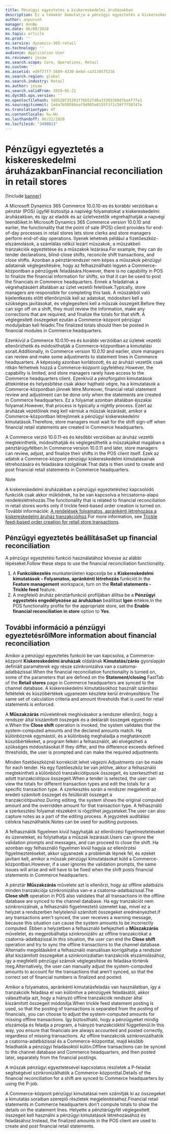 ```yaml
---
title: Pénzügyi egyeztetés a kiskereskedelmi áruházakban
description: Ez a témakör bemutatja a pénzügyi egyeztetés a kiskereskedelmi áruházakban a Microsoft Dynamics 365 Commerce pénztára esetében.
author: anpurush
manager: AnnBe
ms.date: 06/09/2020
ms.topic: article
ms.prod: ''
ms.service: dynamics-365-retail
ms.technology: ''
audience: Application User
ms.reviewer: josaw
ms.search.scope: Core, Operations, Retail
ms.custom: ''
ms.assetid: ed0f77f7-3609-4330-bebd-ca3134575216
ms.search.region: global
ms.search.industry: Retail
ms.author: josaw
ms.search.validFrom: 2019-05-21
ms.dyn365.ops.version: ''
ms.openlocfilehash: 5d0520f35391f76b52fd8a333033b0d7ba4f7fe1
ms.sourcegitcommit: 1e6a7b50596eaf9d965e0155f3f2c50f7f50747e
ms.translationtype: HT
ms.contentlocale: hu-HU
ms.lasthandoff: 06/22/2020
ms.locfileid: "3498013"
---
```

# <a name="financial-reconciliation-in-retail-stores"></a><span data-ttu-id="a1d70-103">Pénzügyi egyeztetés a kiskereskedelmi áruházakban</span><span class="sxs-lookup"><span data-stu-id="a1d70-103">Financial reconciliation in retail stores</span></span>

[!include [banner](includes/banner.md)]

<span data-ttu-id="a1d70-104">A Microsoft Dynamics 365 Commerce 10.0.10-es és korábbi verzióiban a pénztár (POS) ügyfél biztosítja a napivégi folyamatokat a kiskereskedelmi áruházakban, és így az eladók és az üzletvezetők végrehajthatják a napvégi teendőiket.</span><span class="sxs-lookup"><span data-stu-id="a1d70-104">In Microsoft Dynamics 365 Commerce version 10.0.10 and earlier, the functionality that the point of sale (POS) client provides for end-of-day processes in retail stores lets store clerks and store managers perform end-of-day operations.</span></span> <span data-ttu-id="a1d70-105">Ilyenek lehetnek például a fizetőeszköz-elszámolások, a számlálás nélkül lezárt műszakok, a műszakbeli tranzakciók egyeztetése és a műszakok lezárása.</span><span class="sxs-lookup"><span data-stu-id="a1d70-105">For example, they can do tender declarations, blind-close shifts, reconcile shift transactions, and close shifts.</span></span> <span data-ttu-id="a1d70-106">Azonban a pénztárrendszer nem képes a műszakok pénzügyi adatainak véglegesítésére, hogy az felhasználható legyen a Commerce-központban a pénzügyek feladására.</span><span class="sxs-lookup"><span data-stu-id="a1d70-106">However, there is no capability in POS to finalize the financial information for shifts, so that it can be used to post the financials in Commerce headquarters.</span></span> <span data-ttu-id="a1d70-107">Ennek a feladatnak a végrehajtásáért általában az üzlet vezetői felelősek.</span><span class="sxs-lookup"><span data-stu-id="a1d70-107">Typically, store managers are responsible for completing this task.</span></span> <span data-ttu-id="a1d70-108">A műszakból való kijelentkezés előtt ellenőrizniük kell az adatokat, módosítani kell a szükséges javításokat, és véglegesíteni kell a műszak összegeit.</span><span class="sxs-lookup"><span data-stu-id="a1d70-108">Before they can sign off on a shift, they must review the information, make any corrections that are required, and finalize the totals for that shift.</span></span> <span data-ttu-id="a1d70-109">A véglegesített összegeket ezután a Commerce-központ pénzügyi moduljaiban kell feladni.</span><span class="sxs-lookup"><span data-stu-id="a1d70-109">The finalized totals should then be posted in financial modules in Commerce headquarters.</span></span>

<span data-ttu-id="a1d70-110">Ezenkívül a Commerce 10.0.10-es és korábbi verzióiban az üzletek vezetői ellenőrizhetik és módosíthatják a Commerce-központban a kimutatási sorait.</span><span class="sxs-lookup"><span data-stu-id="a1d70-110">Additionally, in Commerce version 10.0.10 and earlier, store managers can review and make some adjustments to statement lines in Commerce headquarters.</span></span> <span data-ttu-id="a1d70-111">A képesség azonban korlátozott, és az áruházi vezetők csak ritkán férhetnek hozzá a Commerce-központ ügyfeléhez.</span><span class="sxs-lookup"><span data-stu-id="a1d70-111">However, the capability is limited, and store managers rarely have access to the Commerce headquarters client.</span></span> <span data-ttu-id="a1d70-112">Ezenkívül a pénzforgalmi kimutatások áttekintése és helyesbítése csak akkor hajtható végre, ha a kimutatások a Commerce-központban jönnek létre.</span><span class="sxs-lookup"><span data-stu-id="a1d70-112">Moreover, financial retail statement review and adjustment can be done only when the statements are created in Commerce headquarters.</span></span> <span data-ttu-id="a1d70-113">Ez a folyamat azonban általában éjszakai folyamat.</span><span class="sxs-lookup"><span data-stu-id="a1d70-113">However, that process is typically a nightly process.</span></span> <span data-ttu-id="a1d70-114">Ezért az áruházak vezetőinek meg kell várniuk a műszak lezárását, amikor a Commerce-központban létrejönnek a pénzügyi kiskereskedelmi kimutatások.</span><span class="sxs-lookup"><span data-stu-id="a1d70-114">Therefore, store managers must wait for the shift sign-off when financial retail statements are created in Commerce headquarters.</span></span>

<span data-ttu-id="a1d70-115">A Commerce verzió 10.0.11-es és későbbi verzióiban az áruház vezetői megtekinthetik, módosíthatják és véglegesíthetik a műszakjaikat magában a pénztárügyfélben.</span><span class="sxs-lookup"><span data-stu-id="a1d70-115">In Commerce version 10.0.11 and later, store managers can review, adjust, and finalize their shifts in the POS client itself.</span></span> <span data-ttu-id="a1d70-116">Ezek az adatok a Commerce-központ pénzügyi kiskereskedelmi kimutatásainak létrehozására és feladására szolgálnak.</span><span class="sxs-lookup"><span data-stu-id="a1d70-116">That data is then used to create and post financial retail statements in Commerce headquarters.</span></span>

> [!NOTE]
> <span data-ttu-id="a1d70-117">A kiskereskedelmi áruházakban a pénzügyi egyeztetéshez kapcsolódó funkciók csak akkor működnek, ha be van kapcsolva a hírcsatorna-alapú rendeléslétrehozás.</span><span class="sxs-lookup"><span data-stu-id="a1d70-117">The functionality that is related to financial reconciliation in retail stores works only if trickle feed–based order creation is turned on.</span></span> <span data-ttu-id="a1d70-118">További információk: [A rendelések folyamatos, apránkénti létrehozása a kiskereskedelmi áruház tranzakcióihoz](trickle-feed.md).</span><span class="sxs-lookup"><span data-stu-id="a1d70-118">For more information, see [Trickle feed-based order creation for retail store transactions](trickle-feed.md).</span></span>

## <a name="set-up-financial-reconciliation"></a><span data-ttu-id="a1d70-119">Pénzügyi egyeztetés beállítása</span><span class="sxs-lookup"><span data-stu-id="a1d70-119">Set up financial reconciliation</span></span>

<span data-ttu-id="a1d70-120">A pénzügyi egyeztetési funkció használatához kövesse az alábbi lépéseket.</span><span class="sxs-lookup"><span data-stu-id="a1d70-120">Follow these steps to use the financial reconciliation functionality.</span></span>

1. <span data-ttu-id="a1d70-121">A **Funkciókezelés** munkaterületen kapcsolja be a **Kiskereskedelmi kimutatások – Folyamatos, apránkénti létrehozás** funkciót.</span><span class="sxs-lookup"><span data-stu-id="a1d70-121">In the **Feature management** workspace, turn on the **Retail statements - Trickle feed** feature.</span></span>
1. <span data-ttu-id="a1d70-122">A megfelelő áruház pénztárfunkció profiljában állítsa be a **Pénzügyi egyeztetés engedélyezése az áruházban** beállítást **Igen** értékre.</span><span class="sxs-lookup"><span data-stu-id="a1d70-122">In the POS functionality profile for the appropriate store, set the **Enable financial reconciliation in store** option to **Yes**.</span></span>

## <a name="more-information-about-financial-reconciliation"></a><span data-ttu-id="a1d70-123">További információ a pénzügyi egyeztetésről</span><span class="sxs-lookup"><span data-stu-id="a1d70-123">More information about financial reconciliation</span></span>

<span data-ttu-id="a1d70-124">Amikor a pénzügyi egyeztetés funkció be van kapcsolva, a Commerce-központ **Kiskereskedelmi áruházak** oldalának **Kimutatás/zárás** gyorslapján definiált paraméterek egy része szinkronizálva van a csatorna-adatbázissal.</span><span class="sxs-lookup"><span data-stu-id="a1d70-124">When the financial reconciliation functionality is turned on, some of the parameters that are defined on the **Statement/closing** FastTab of the **Retail stores** page in Commerce headquarters are synced to the channel database.</span></span> <span data-ttu-id="a1d70-125">A kiskereskedelmi kimutatásokhoz használt számítási feltételek és küszöbértékek ugyanezen készlete kerül érvényesítésre.</span><span class="sxs-lookup"><span data-stu-id="a1d70-125">The same set of calculation criteria and amount thresholds that is used for retail statements is enforced.</span></span>

<span data-ttu-id="a1d70-126">A **Műszakzárás** műveletének meghívásakor a rendszer ellenőrzi, hogy a rendszer által kiszámított összegek és a deklarált összegek egyeznek-e.</span><span class="sxs-lookup"><span data-stu-id="a1d70-126">When the **Close shift** operation is invoked, the system validates that the system-computed amounts and the declared amounts match.</span></span> <span data-ttu-id="a1d70-127">Ha különböznek egymástól, és a különbség meghaladja a meghatározott küszöbértékeket, a program felkéri a felhasználót, aki elvégezheti a szükséges módosításokat.</span><span class="sxs-lookup"><span data-stu-id="a1d70-127">If they differ, and the difference exceeds defined thresholds, the user is prompted and can make the required adjustments.</span></span>

<span data-ttu-id="a1d70-128">Minden fizetőeszköznél korrekciót lehet végezni.</span><span class="sxs-lookup"><span data-stu-id="a1d70-128">Adjustments can be made for each tender.</span></span> <span data-ttu-id="a1d70-129">Ha egy fizetőeszköz be van jelölve, akkor a felhasználó megtekintheti a különböző tranzakciótípusok összegeit, és szerkesztheti az adott tranzakciótípus összegeit.</span><span class="sxs-lookup"><span data-stu-id="a1d70-129">When a tender is selected, the user can view the totals for different transaction types and edit the totals for a specific transaction type.</span></span> <span data-ttu-id="a1d70-130">A szerkesztés során a rendszer megjeleníti az eredeti számított összeget és felülbírált összeget a tranzakciótípushoz.</span><span class="sxs-lookup"><span data-stu-id="a1d70-130">During editing, the system shows the original computed amount and the overridden amount for that transaction type.</span></span> <span data-ttu-id="a1d70-131">A felhasználó a szerkesztési folyamat részeként is rögzíthet jegyzeteket.</span><span class="sxs-lookup"><span data-stu-id="a1d70-131">The user can also capture notes as a part of the editing process.</span></span> <span data-ttu-id="a1d70-132">A jegyzetek auditálási célokra használhatók.</span><span class="sxs-lookup"><span data-stu-id="a1d70-132">Notes can be used for auditing purposes.</span></span>

<span data-ttu-id="a1d70-133">A felhasználók figyelmen kívül hagyhatják az ellenőrzési figyelmeztetéseket és üzeneteket, és folytathatja a műszak lezárását.</span><span class="sxs-lookup"><span data-stu-id="a1d70-133">Users can ignore the validation prompts and messages, and can proceed to close the shift.</span></span> <span data-ttu-id="a1d70-134">Ha azonban egy felhasználó figyelmen kívül hagyja az ellenőrzési figyelmeztetéseket, akkor ugyanezek a problémák lépnek fel, és ezeket javítani kell, amikor a műszak pénzügyi kimutatásokat küld a Commerce-központban.</span><span class="sxs-lookup"><span data-stu-id="a1d70-134">However, if a user ignores the validation prompts, the same issues will arise and will have to be fixed when the shift posts financial statements in Commerce headquarters.</span></span>

<span data-ttu-id="a1d70-135">A pénztár **Műszakzárás** művelete azt is ellenőrzi, hogy az offline adatbázis minden tranzakciója szinkronizálva van-e a csatorna-adatbázissal.</span><span class="sxs-lookup"><span data-stu-id="a1d70-135">The **Close shift** operation in POS also validates that all transactions in the offline database are synced to the channel database.</span></span> <span data-ttu-id="a1d70-136">Ha egy tranzakciót nem szinkronizálnak, a felhasználó figyelmeztető üzenetet kap, mivel ez a helyzet a rendszerben helytelenül számított összegeket eredményezhet.</span><span class="sxs-lookup"><span data-stu-id="a1d70-136">If any transactions aren't synced, the user receives a warning message, because this situation can cause the system amounts to be incorrectly computed.</span></span> <span data-ttu-id="a1d70-137">Ebben a helyzetben a felhasználó befejezheti a **Műszakzárás** műveletet, és megpróbálhatja szinkronizálni az offline tranzakciókat a csatorna-adatbázissal.</span><span class="sxs-lookup"><span data-stu-id="a1d70-137">In this situation, the user can end the **Close shift** operation and try to sync the offline transactions to the channel database.</span></span> <span data-ttu-id="a1d70-138">Alternatív megoldásként a felhasználó manuálisan korrigálhatja a rendszer által kiszámított összegeket a szinkronizálatlan tranzakciók elszámolásához, így a megfelelő pénzügyi számok véglegesítése és feladása történik meg.</span><span class="sxs-lookup"><span data-stu-id="a1d70-138">Alternatively, the user can manually adjust the system-computed amounts to account for the transactions that aren't synced, so that the correct set of financial numbers is finalized and posted.</span></span> 

<span data-ttu-id="a1d70-139">Amikor a folyamatos, apránkénti kimutatásfeladás van használatban, így a tranzakciók feladása el van különítve a pénzügyek feladásától, akkor választhatja azt, hogy a hiányzó offline tranzakciók rendszer által kiszámított összegeit módosítja.</span><span class="sxs-lookup"><span data-stu-id="a1d70-139">When trickle feed statement posting is used, so that the posting of transactions is separated from the posting of financials, you can choose to adjust the system-computed amounts for missing offline transactions.</span></span> <span data-ttu-id="a1d70-140">Így biztosítható, hogy a pénzügyeket mindig elszámolja és feladja a program, a hiányzó tranzakcióktól függetlenül.</span><span class="sxs-lookup"><span data-stu-id="a1d70-140">In this way, you ensure that financials are always accounted and posted correctly, regardless of missing transactions.</span></span> <span data-ttu-id="a1d70-141">Az offline tranzakciók szinkronizálhatók a csatorna-adatbázissal és a Commerce-központtal, majd később feladhatók a pénzügyi feladásoktól külön.</span><span class="sxs-lookup"><span data-stu-id="a1d70-141">Offline transactions can be synced to the channel database and Commerce headquarters, and then posted later, separately from the financial postings.</span></span>

<span data-ttu-id="a1d70-142">A műszak pénzügyi egyeztetésével kapcsolatos részletek a P-feladat segítségével szinkronizálhatók a Commerce-központtal.</span><span class="sxs-lookup"><span data-stu-id="a1d70-142">Details of the financial reconciliation for a shift are synced to Commerce headquarters by using the P-job.</span></span>

<span data-ttu-id="a1d70-143">A Commerce-központ pénzügyi kimutatásai nem számítják ki az összegeket a kimutatás soraiban szereplő részletek megjelenítéséhez.</span><span class="sxs-lookup"><span data-stu-id="a1d70-143">Financial retail statements in Commerce headquarters don't compute totals to show the details on the statement lines.</span></span> <span data-ttu-id="a1d70-144">Helyette a pénztárügyfél véglegesített összegeit kell használni a pénzügyi kimutatások létrehozásához és feladásához.</span><span class="sxs-lookup"><span data-stu-id="a1d70-144">Instead, the finalized amounts in the POS client are used to create and post financial retail statements.</span></span>
